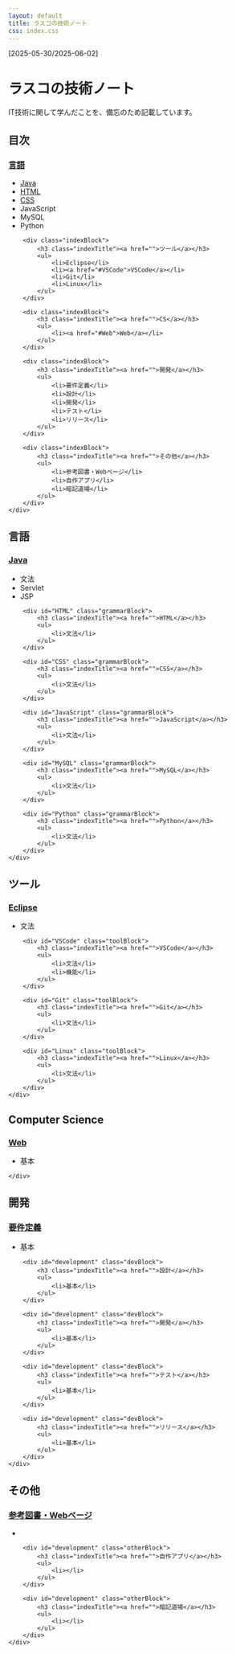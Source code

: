```yaml
---
layout: default
title: ラスコの技術ノート
css: index.css
---
```

<div class="block">
    <p id="period">[2025-05-30/2025-06-02]</p>
    <h1 id="title">ラスコの技術ノート</h1>
    <p id="explainSite">IT技術に関して学んだことを、備忘のため記載しています。</p>
</div>

<div id="tableOfContent" class="block">
    <h2 class="tableTitle">目次</h2>
    <div class="tableIndex">
        <div class="indexBlock">
            <h3 class="indexTitle"><a href="">言語</a></h3>
            <ul>
                <li><a href="#Java">Java</a></li>
                <li><a href="#HTML">HTML</a></li>
                <li><a href="#CSS">CSS</a></li>
                <li>JavaScript</li>
                <li>MySQL</li>
                <li>Python</li>
            </ul>
        </div>

        <div class="indexBlock">
            <h3 class="indexTitle"><a href="">ツール</a></h3>
            <ul>
                <li>Eclipse</li>
                <li><a href="#VSCode">VSCode</a></li>
                <li>Git</li>
                <li>Linux</li>
            </ul>
        </div>

        <div class="indexBlock">
            <h3 class="indexTitle"><a href="">CS</a></h3>
            <ul>
                <li><a href="#Web">Web</a></li>
            </ul>
        </div>

        <div class="indexBlock">
            <h3 class="indexTitle"><a href="">開発</a></h3>
            <ul>
                <li>要件定義</li>
                <li>設計</li>
                <li>開発</li>
                <li>テスト</li>
                <li>リリース</li>
            </ul>
        </div>

        <div class="indexBlock">
            <h3 class="indexTitle"><a href="">その他</a></h3>
            <ul>
                <li>参考図書・Webページ</li>
                <li>自作アプリ</li>
                <li>暗記道場</li>
            </ul>
        </div>
    </div>
</div>

<div id="separateLine"></div>

<div class="block">
    <h2 class="tableTitle">言語</h2>
    <div class="tableIndex">
        <div id="Java" class="grammarBlock">
            <h3 class="indexTitle"><a href="">Java</a></h3>
            <ul>
                <li>文法</li>
                <li>Servlet</li>
                <li>JSP</li>
            </ul>
        </div>   

        <div id="HTML" class="grammarBlock">
            <h3 class="indexTitle"><a href="">HTML</a></h3>
            <ul>
                <li>文法</li>
            </ul>
        </div>

        <div id="CSS" class="grammarBlock">
            <h3 class="indexTitle"><a href="">CSS</a></h3>
            <ul>
                <li>文法</li>
            </ul>
        </div>

        <div id="JavaScript" class="grammarBlock">
            <h3 class="indexTitle"><a href="">JavaScript</a></h3>
            <ul>
                <li>文法</li>
            </ul>
        </div>
        
        <div id="MySQL" class="grammarBlock">
            <h3 class="indexTitle"><a href="">MySQL</a></h3>
            <ul>
                <li>文法</li>
            </ul>
        </div>

        <div id="Python" class="grammarBlock">
            <h3 class="indexTitle"><a href="">Python</a></h3>
            <ul>
                <li>文法</li>
            </ul>
        </div>
    </div>
</div>
    
<div class="block">
    <h2 class="tableTitle">ツール</h2>
    <div class="tableIndex">
        <div id="Eclipse" class="toolBlock">
            <h3 class="indexTitle"><a href="">Eclipse</a></h3>
            <ul>
                <li>文法</li>
            </ul>
        </div>

        <div id="VSCode" class="toolBlock">
            <h3 class="indexTitle"><a href="">VSCode</a></h3>
            <ul>
                <li>文法</li>
                <li>機能</li>
            </ul>
        </div>

        <div id="Git" class="toolBlock">
            <h3 class="indexTitle"><a href="">Git</a></h3>
            <ul>
                <li>文法</li>
            </ul>
        </div>

        <div id="Linux" class="toolBlock">
            <h3 class="indexTitle"><a href="">Linux</a></h3>
            <ul>
                <li>文法</li>
            </ul>
        </div>
    </div>
</div>

<div class="block">
    <h2 class="tableTitle">Computer Science</h2>
    <div class="tableIndex">
        <div id="Web" class="toolBlock">
            <h3 class="indexTitle"><a href="">Web</a></h3>
            <ul>
                <li>基本</li>
            </ul>
        </div>

    </div>
</div>

<div class="block">
    <h2 class="tableTitle">開発</h2>
    <div class="tableIndex">
        <div id="development" class="devBlock">
            <h3 class="indexTitle"><a href="">要件定義</a></h3>
            <ul>
                <li>基本</li>
            </ul>
        </div>

        <div id="development" class="devBlock">
            <h3 class="indexTitle"><a href="">設計</a></h3>
            <ul>
                <li>基本</li>
            </ul>
        </div>

        <div id="development" class="devBlock">
            <h3 class="indexTitle"><a href="">開発</a></h3>
            <ul>
                <li>基本</li>
            </ul>
        </div>

        <div id="development" class="devBlock">
            <h3 class="indexTitle"><a href="">テスト</a></h3>
            <ul>
                <li>基本</li>
            </ul>
        </div>

        <div id="development" class="devBlock">
            <h3 class="indexTitle"><a href="">リリース</a></h3>
            <ul>
                <li>基本</li>
            </ul>
        </div>
    </div>
</div>

<div class="block">
    <h2 class="tableTitle">その他</h2>
    <div class="tableIndex">
        <div id="development" class="otherBlock">
            <h3 class="indexTitle"><a href="">参考図書・Webページ</a></h3>
            <ul>
                <li></li>
            </ul>
        </div>

        <div id="development" class="otherBlock">
            <h3 class="indexTitle"><a href="">自作アプリ</a></h3>
            <ul>
                <li></li>
            </ul>
        </div>

        <div id="development" class="otherBlock">
            <h3 class="indexTitle"><a href="">暗記道場</a></h3>
            <ul>
                <li></li>
            </ul>
        </div>
    </div>
</div>
